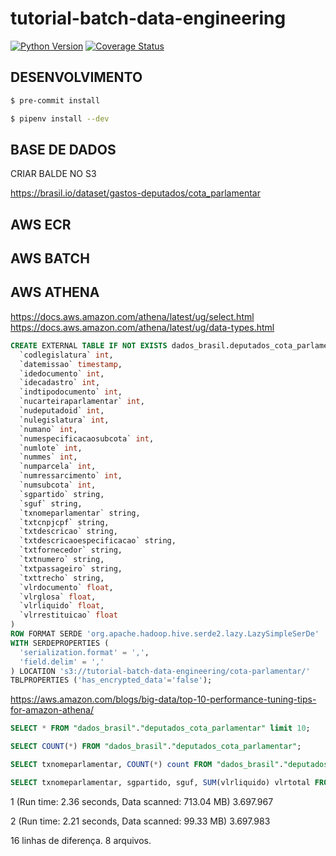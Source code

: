 # tutorial-batch-data-engineering

[![Python Version](https://img.shields.io/badge/python-3.7.0-green.svg)](https://img.shields.io/badge/python-3.7.0-green.svg)
[![Coverage Status](https://coveralls.io/repos/github/arthuralvim/tutorial-batch-data-engineering/badge.svg?branch=master)](https://coveralls.io/github/arthuralvim/tutorial-batch-data-engineering?branch=master)


## DESENVOLVIMENTO

```bash
$ pre-commit install
```

```bash
$ pipenv install --dev
```


## BASE DE DADOS

CRIAR BALDE NO S3

https://brasil.io/dataset/gastos-deputados/cota_parlamentar

## AWS ECR

## AWS BATCH

## AWS ATHENA

https://docs.aws.amazon.com/athena/latest/ug/select.html
https://docs.aws.amazon.com/athena/latest/ug/data-types.html

```sql
CREATE EXTERNAL TABLE IF NOT EXISTS dados_brasil.deputados_cota_parlamentar (
  `codlegislatura` int,
  `datemissao` timestamp,
  `idedocumento` int,
  `idecadastro` int,
  `indtipodocumento` int,
  `nucarteiraparlamentar` int,
  `nudeputadoid` int,
  `nulegislatura` int,
  `numano` int,
  `numespecificacaosubcota` int,
  `numlote` int,
  `nummes` int,
  `numparcela` int,
  `numressarcimento` int,
  `numsubcota` int,
  `sgpartido` string,
  `sguf` string,
  `txnomeparlamentar` string,
  `txtcnpjcpf` string,
  `txtdescricao` string,
  `txtdescricaoespecificacao` string,
  `txtfornecedor` string,
  `txtnumero` string,
  `txtpassageiro` string,
  `txttrecho` string,
  `vlrdocumento` float,
  `vlrglosa` float,
  `vlrliquido` float,
  `vlrrestituicao` float
)
ROW FORMAT SERDE 'org.apache.hadoop.hive.serde2.lazy.LazySimpleSerDe'
WITH SERDEPROPERTIES (
  'serialization.format' = ',',
  'field.delim' = ','
) LOCATION 's3://tutorial-batch-data-engineering/cota-parlamentar/'
TBLPROPERTIES ('has_encrypted_data'='false');
```

https://aws.amazon.com/blogs/big-data/top-10-performance-tuning-tips-for-amazon-athena/

```sql
SELECT * FROM "dados_brasil"."deputados_cota_parlamentar" limit 10;
```

```sql
SELECT COUNT(*) FROM "dados_brasil"."deputados_cota_parlamentar";
```

```sql
SELECT txnomeparlamentar, COUNT(*) count FROM "dados_brasil"."deputados_cota_parlamentar" GROUP BY txnomeparlamentar ORDER BY count DESC limit 10;
```

```sql
SELECT txnomeparlamentar, sgpartido, sguf, SUM(vlrliquido) vlrtotal FROM "dados_brasil"."deputados_cota_parlamentar" GROUP BY txnomeparlamentar, sgpartido, sguf ORDER BY txnomeparlamentar DESC limit 10;
```


1 (Run time: 2.36 seconds, Data scanned: 713.04 MB)
3.697.967

2 (Run time: 2.21 seconds, Data scanned: 99.33 MB)
3.697.983


16 linhas de diferença. 8 arquivos.
